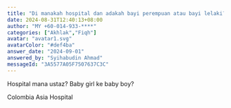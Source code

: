 ```yaml
---
title: "Di manakah hospital dan adakah bayi perempuan atau bayi lelaki?"
date: 2024-08-31T12:40:13+08:00
author: "MY +60-014-933-****"
categories: ["Akhlak","Fiqh"]
avatar: "avatar1.svg"
avatarColor: "#def4ba"
answer_date: "2024-09-01"
answered_by: "Syihabudin Ahmad"
messageId: "3A5577A05F7507637C3C"
---
```


Hospital mana ustaz? Baby girl ke baby boy?

<!--more-->

Colombia Asia Hospital

